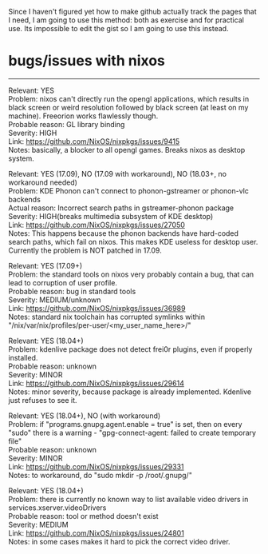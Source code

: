 Since I haven't figured yet how to make github actually track the pages that I need, I am going to use this method: both as exercise and for practical use. Its impossible to edit the gist so I am going to use this instead.

# bugs/issues with nixos
-- -- -- --
Relevant: YES  
Problem: nixos can't directly run the opengl applications, which results in black screen or weird resolution followed by black screen (at least on my machine). Freeorion works flawlessly though.  
Probable reason: GL library binding  
Severity: HIGH  
Link: https://github.com/NixOS/nixpkgs/issues/9415  
Notes: basically, a blocker to all opengl games. Breaks nixos as desktop system.  


Relevant: YES (17.09), NO (17.09 with workaround), NO (18.03+, no workaround needed)  
Problem: KDE Phonon can't connect to phonon-gstreamer or phonon-vlc backends  
Actual reason: Incorrect search paths in gstreamer-phonon package  
Severity: HIGH(breaks multimedia subsystem of KDE desktop)  
Link: https://github.com/NixOS/nixpkgs/issues/27050  
Notes: This happens because the phonon backends have hard-coded search paths, which fail on nixos. This makes KDE useless for desktop user. Currently the problem is NOT patched in 17.09.  


Relevant: YES (17.09+)  
Problem: the standard tools on nixos very probably contain a bug, that can lead to corruption of user profile.  
Probable reason: bug in standard tools  
Severity: MEDIUM/unknown  
Link: https://github.com/NixOS/nixpkgs/issues/36989  
Notes: standard nix toolchain has corrupted symlinks within "/nix/var/nix/profiles/per-user/<my_user_name_here>/"  


Relevant: YES (18.04+)  
Problem: kdenlive package does not detect frei0r plugins, even if properly installed.  
Probable reason: unknown  
Severity: MINOR  
Link: https://github.com/NixOS/nixpkgs/issues/29614  
Notes: minor severity, because package is already implemented. Kdenlive just refuses to see it.  


Relevant: YES (18.04+), NO (with workaround)  
Problem: if "programs.gnupg.agent.enable = true" is set, then on every "sudo" there is a warning - "gpg-connect-agent: failed to create temporary file"  
Probable reason: unknown  
Severity: MINOR  
Link: https://github.com/NixOS/nixpkgs/issues/29331  
Notes: to workaround, do "sudo mkdir -p /root/.gnupg/"  


Relevant: YES (18.04+)  
Problem: there is currently no known way to list available video drivers in services.xserver.videoDrivers  
Probable reason: tool or method doesn't exist  
Severity: MEDIUM  
Link: https://github.com/NixOS/nixpkgs/issues/24801  
Notes: in some cases makes it hard to pick the correct video driver.  
